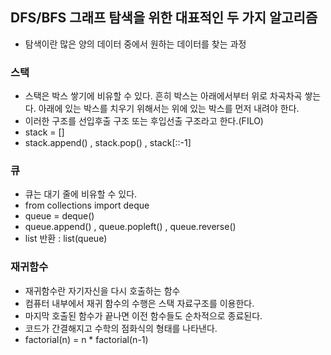 ## DFS/BFS 그래프 탐색을 위한 대표적인 두 가지 알고리즘
- 탐색이란 많은 양의 데이터 중에서 원하는 데이터를 찾는 과정

### 스택
- 스택은 박스 쌓기에 비유할 수 있다. 흔히 박스는 아래에서부터 위로 차곡차곡 쌓는다. 아래에 있는 박스를 치우기 위해서는 위에 있는 박스를 먼저 내려야 한다.
- 이러한 구조를 선입후출 구조 또는 후입선출 구조라고 한다.(FILO)
- stack = []
- stack.append() , stack.pop() , stack[::-1]

### 큐
- 큐는 대기 줄에 비유할 수 있다.
- from collections import deque
- queue = deque()
- queue.append() , queue.popleft() , queue.reverse() 
- list 반환 : list(queue)

### 재귀함수
- 재귀함수란 자기자신을 다시 호출하는 함수
- 컴퓨터 내부에서 재귀 함수의 수행은 스택 자료구조를 이용한다.
- 마지막 호출된 함수가 끝나면 이전 함수들도 순차적으로 종료된다.
- 코드가 간결해지고 수학의 점화식의 형태를 나타낸다.
- factorial(n) = n * factorial(n-1)